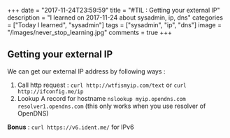 +++
date = "2017-11-24T23:59:59"
title = "#TIL : Getting your external IP"
description = "I learned on 2017-11-24 about sysadmin, ip, dns"
categories = ["Today I learned", "sysadmin"]
tags = ["sysadmin", "ip", "dns"]
image = "/images/never_stop_learning.jpg"
comments = true
+++



## Getting your external IP

We can get our external IP address by following ways :

1. Call http request : `curl http://wtfismyip.com/text` or `curl http://ifconfig.me/ip`
2. Lookup A record for hostname `nslookup myip.opendns.com resolver1.opendns.com` (this only works when you use resolver of OpenDNS)

**Bonus** : `curl https://v6.ident.me/` for IPv6
